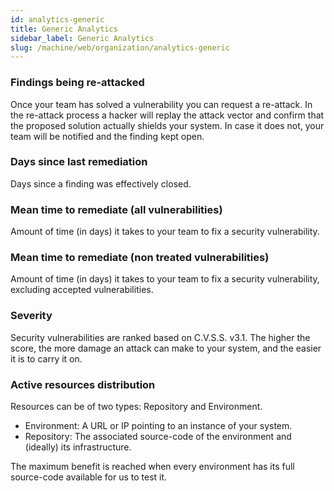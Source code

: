 ```yaml
---
id: analytics-generic
title: Generic Analytics
sidebar_label: Generic Analytics
slug: /machine/web/organization/analytics-generic
---
```


### Findings being re-attacked

Once your team has solved a vulnerability you can request a re-attack.
In the re-attack process a hacker will replay the attack vector and confirm that
the proposed solution actually shields your system. In case it does not, your team
will be notified and the finding kept open.

### Days since last remediation

Days since a finding was effectively closed.

### Mean time to remediate (all vulnerabilities)

Amount of time (in days) it takes to your team to fix a security vulnerability.

### Mean time to remediate (non treated vulnerabilities)

Amount of time (in days) it takes to your team to fix a security vulnerability,
excluding accepted vulnerabilities.

### Severity

Security vulnerabilities are ranked based on C.V.S.S. v3.1. The higher the score,
the more damage an attack can make to your system, and the easier it is to carry it on.

### Active resources distribution

Resources can be of two types: Repository and Environment.

- Environment: A URL or IP pointing to an instance of your system.
- Repository: The associated source-code of the environment and (ideally) its infrastructure.

The maximum benefit is reached when every environment has its full source-code available
for us to test it.

